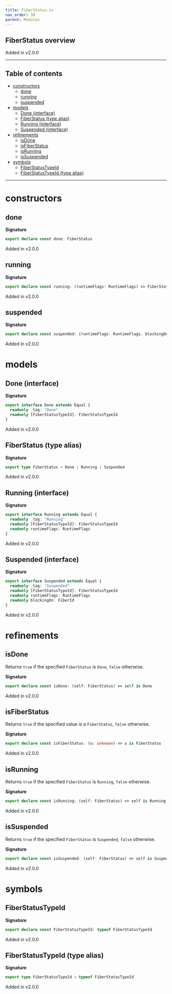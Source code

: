 ```yaml
---
title: FiberStatus.ts
nav_order: 36
parent: Modules
---
```


## FiberStatus overview

Added in v2.0.0

---

<h2 class="text-delta">Table of contents</h2>

- [constructors](#constructors)
  - [done](#done)
  - [running](#running)
  - [suspended](#suspended)
- [models](#models)
  - [Done (interface)](#done-interface)
  - [FiberStatus (type alias)](#fiberstatus-type-alias)
  - [Running (interface)](#running-interface)
  - [Suspended (interface)](#suspended-interface)
- [refinements](#refinements)
  - [isDone](#isdone)
  - [isFiberStatus](#isfiberstatus)
  - [isRunning](#isrunning)
  - [isSuspended](#issuspended)
- [symbols](#symbols)
  - [FiberStatusTypeId](#fiberstatustypeid)
  - [FiberStatusTypeId (type alias)](#fiberstatustypeid-type-alias)

---

# constructors

## done

**Signature**

```ts
export declare const done: FiberStatus
```

Added in v2.0.0

## running

**Signature**

```ts
export declare const running: (runtimeFlags: RuntimeFlags) => FiberStatus
```

Added in v2.0.0

## suspended

**Signature**

```ts
export declare const suspended: (runtimeFlags: RuntimeFlags, blockingOn: FiberId) => FiberStatus
```

Added in v2.0.0

# models

## Done (interface)

**Signature**

```ts
export interface Done extends Equal {
  readonly _tag: "Done"
  readonly [FiberStatusTypeId]: FiberStatusTypeId
}
```

Added in v2.0.0

## FiberStatus (type alias)

**Signature**

```ts
export type FiberStatus = Done | Running | Suspended
```

Added in v2.0.0

## Running (interface)

**Signature**

```ts
export interface Running extends Equal {
  readonly _tag: "Running"
  readonly [FiberStatusTypeId]: FiberStatusTypeId
  readonly runtimeFlags: RuntimeFlags
}
```

Added in v2.0.0

## Suspended (interface)

**Signature**

```ts
export interface Suspended extends Equal {
  readonly _tag: "Suspended"
  readonly [FiberStatusTypeId]: FiberStatusTypeId
  readonly runtimeFlags: RuntimeFlags
  readonly blockingOn: FiberId
}
```

Added in v2.0.0

# refinements

## isDone

Returns `true` if the specified `FiberStatus` is `Done`, `false` otherwise.

**Signature**

```ts
export declare const isDone: (self: FiberStatus) => self is Done
```

Added in v2.0.0

## isFiberStatus

Returns `true` if the specified value is a `FiberStatus`, `false` otherwise.

**Signature**

```ts
export declare const isFiberStatus: (u: unknown) => u is FiberStatus
```

Added in v2.0.0

## isRunning

Returns `true` if the specified `FiberStatus` is `Running`, `false`
otherwise.

**Signature**

```ts
export declare const isRunning: (self: FiberStatus) => self is Running
```

Added in v2.0.0

## isSuspended

Returns `true` if the specified `FiberStatus` is `Suspended`, `false`
otherwise.

**Signature**

```ts
export declare const isSuspended: (self: FiberStatus) => self is Suspended
```

Added in v2.0.0

# symbols

## FiberStatusTypeId

**Signature**

```ts
export declare const FiberStatusTypeId: typeof FiberStatusTypeId
```

Added in v2.0.0

## FiberStatusTypeId (type alias)

**Signature**

```ts
export type FiberStatusTypeId = typeof FiberStatusTypeId
```

Added in v2.0.0
